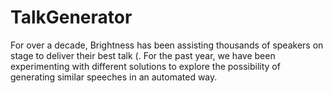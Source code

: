 # TalkGenerator
For over a decade, Brightness has been assisting thousands of speakers on stage to deliver their best talk (. For the past year, we have been experimenting with different solutions to explore the possibility of generating similar speeches in an automated way.  

